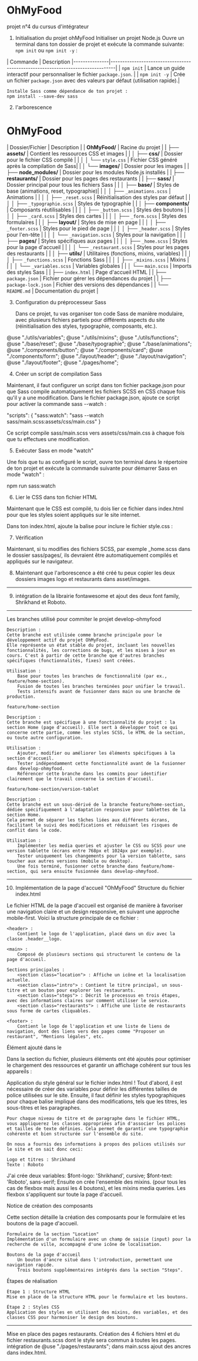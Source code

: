 # OhMyFood
projet n°4 du cursus d'intégrateur

1. Initialisation du projet ohMyFood
    Initialiser un projet Node.js
    Ouvre un terminal dans ton dossier de projet et exécute la commande suivante: 
`npm init` ou `npm init -y` :

| Commande      | Description |---------------|--------------------------------------------------------------------------------|
| `npm init`    | Lance un guide interactif pour personnaliser le fichier `package.json`.        |
| `npm init -y` | Crée un fichier `package.json` avec des valeurs par défaut (utilisation rapide).|
   
    Installe Sass comme dépendance de ton projet :
    npm install --save-dev sass
    
2. l'arborescence

# OhMyFood

| Dossier/Fichier             | Description                                    |
| **OhMyFood/**               | Racine du projet                               |
| ├── **assets/**             | Contient les ressources CSS et images          |
| │   ├── **css/**            | Dossier pour le fichier CSS compilé            |
| │   │   └── `style.css`     | Fichier CSS généré après la compilation de Sass|
| │   └── **images/**         | Dossier pour les images                        |
| ├── **node_modules/**       | Dossier pour les modules Node.js installés     |
| ├── **restaurants/**        | Dossier pour les pages des restaurants         |
| ├── **sass/**               | Dossier principal pour tous les fichiers Sass  |
| │   ├── **base/**           | Styles de base (animations, reset, typographie)|
| │   │   ├── `_animations.scss` | Animations                                   |
| │   │   ├── `_reset.scss`  | Réinitialisation des styles par défaut         |
| │   │   ├── `_typographie.scss` | Styles de typographie                      |
| │   ├── **components/**     | Composants réutilisables                       |
| │   │   ├── `_button.scss`  | Styles des boutons                             |
| │   │   ├── `_card.scss`    | Styles des cartes                              |
| │   │   ├── `_form.scss`    | Styles des formulaires                         |
| │   ├── **layout/**         | Styles de mise en page                         |
| │   │   ├── `_footer.scss`  | Styles pour le pied de page                    |
| │   │   ├── `_header.scss`  | Styles pour l'en-tête                          |
| │   │   └── `_navigation.scss` | Styles pour la navigation                    |
| │   ├── **pages/**          | Styles spécifiques aux pages                   |
| │   │   ├── `_home.scss`    | Styles pour la page d'accueil                  |
| │   │   └── `_restaurant.scss` | Styles pour les pages des restaurants       |
| │   ├── **utils/**          | Utilitaires (fonctions, mixins, variables)      |
| │   │   ├── `_functions.scss` | Fonctions Sass                               |
| │   │   ├── `_mixins.scss`  | Mixins                                         |
| │   │   └── `_variables.scss` | Variables globales                           |
| │   └── `main.scss`         | Imports des styles Sass                        |
| ├── `index.html`            | Page d'accueil HTML                            |
| ├── `package.json`          | Fichier pour gérer les dépendances du projet   |
| ├── `package-lock.json`     | Fichier des versions des dépendances           |
| └── `README.md`             | Documentation du projet                        |


3. Configuration du préprocesseur Sass

    Dans ce projet, tu vas organiser ton code Sass de manière modulaire, avec
plusieurs fichiers partiels pour différents aspects du site (réinitialisation 
des styles, typographie, composants, etc.).

@use "./utils/variables";
@use "./utils/mixins";
@use "./utils/functions";
@use "./base/reset";
@use "./base/typographie";
@use "./base/animations";
@use "./components/button";
@use "./components/card";
@use "./components/form";
@use "./layout/header";
@use "./layout/navigation";
@use "./layout/footer";
@use "./pages/home";

4. Créer un script de compilation Sass

Maintenant, il faut configurer un script dans ton fichier package.json pour que Sass compile automatiquement les fichiers SCSS en CSS chaque fois qu'il y a une modification.
Dans le fichier package.json, ajoute ce script pour activer la commande sass --watch :

"scripts": {
  "sass:watch": "sass --watch sass/main.scss:assets/css/main.css"
}

Ce script compile sass/main.scss vers assets/css/main.css à chaque fois que tu effectues une modification.

5. Exécuter Sass en mode "watch"

Une fois que tu as configuré le script, ouvre ton terminal dans le répertoire de ton projet et exécute la commande suivante pour démarrer Sass en mode "watch" :

npm run sass:watch

6. Lier le CSS dans ton fichier HTML

Maintenant que le CSS est compilé, tu dois lier ce fichier dans index.html pour que les styles soient appliqués sur le site internet.

Dans ton index.html, ajoute la balise <link> pour inclure le fichier style.css :
<head>
    <meta charset="UTF-8">
    <meta name="viewport" content="width=device-width, initial-scale=1.0">
    <title>OhMyFood</title>
    <link rel="stylesheet" href="assets/css/style.css">
</head>

7. Vérification

Maintenant, si tu modifies des fichiers SCSS, par exemple _home.scss dans le dossier sass/pages/, ils devraient être automatiquement compilés et appliqués sur le navigateur.

8. Maintenant que l'arborescence a été créé tu peux copier les deux dossiers images logo et restaurants dans asset/images.

----------------------------------------------------------------------------- 
9. intégration de la librairie fontawesome et ajout des deux font family, Shrikhand et Roboto. 
----------------------------------------------------------------------------

Les branches utilisé pour commiter le projet
    develop-ohmyfood

    Description :
    Cette branche est utilisée comme branche principale pour le développement actif du projet OhMyFood.
    Elle représente un état stable du projet, incluant les nouvelles fonctionnalités, les corrections de bugs, et les mises à jour en cours. C'est à partir de cette branche que d'autres branches spécifiques (fonctionnalités, fixes) sont créées.

    Utilisation :
        Base pour toutes les branches de fonctionnalité (par ex., feature/home-section).
        Fusion de toutes les branches terminées pour unifier le travail.
        Tests intensifs avant de fusionner dans main ou une branche de production.

    feature/home-section

    Description :
    Cette branche est spécifique à une fonctionnalité du projet : la section Home (page d'accueil). Elle sert à développer tout ce qui concerne cette partie, comme les styles SCSS, le HTML de la section, ou toute autre configuration.

    Utilisation :
        Ajouter, modifier ou améliorer les éléments spécifiques à la section d'accueil.
        Tester indépendamment cette fonctionnalité avant de la fusionner dans develop-ohmyfood.
        Référencer cette branche dans les commits pour identifier clairement que le travail concerne la section d'accueil.

    feature/home-section/version-tablet

    Description :
    Cette branche est un sous-dérivé de la branche feature/home-section, dédiée spécifiquement à l'adaptation responsive pour tablettes de la section Home.
    Cela permet de séparer les tâches liées aux différents écrans, facilitant le suivi des modifications et réduisant les risques de conflit dans le code.

    Utilisation :
        Implémenter les media queries et ajuster le CSS ou SCSS pour une version tablette (écrans entre 768px et 1024px par exemple).
        Tester uniquement les changements pour la version tablette, sans toucher aux autres versions (mobile ou desktop).
        Une fois terminé, fusionner cette branche dans feature/home-section, qui sera ensuite fusionnée dans develop-ohmyfood.


----------------------------------------------------------------------------
10. Implémentation de la page d'accueil "OhMyFood"
Structure du fichier index.html

Le fichier HTML de la page d'accueil est organisé de manière à favoriser une navigation claire et un design responsive, en suivant une approche mobile-first. Voici la structure principale de ce fichier :

    <header> :
        Contient le logo de l'application, placé dans un div avec la classe .header__logo.

    <main> :
        Composé de plusieurs sections qui structurent le contenu de la page d'accueil.

    Sections principales :
        <section class="location"> : Affiche un icône et la localisation actuelle.
        <section class="intro"> : Contient le titre principal, un sous-titre et un bouton pour explorer les restaurants.
        <section class="steps"> : Décrit le processus en trois étapes, avec des informations claires sur comment utiliser le service.
        <section class="restaurants"> : Affiche une liste de restaurants sous forme de cartes cliquables.

    <footer> :
        Contient le logo de l'application et une liste de liens de navigation, dont des liens vers des pages comme "Proposer un restaurant", "Mentions légales", etc.

Élément ajouté dans le <head>

Dans la section <head> du fichier, plusieurs éléments ont été ajoutés pour optimiser le chargement des ressources et garantir un affichage cohérent sur tous les appareils : 
<!-- Préconnexion pour optimiser le chargement des polices Google -->
<link rel="preconnect" href="https://fonts.googleapis.com">
<link rel="preconnect" href="https://fonts.gstatic.com" crossorigin>

<!-- Polices Google : Shrikhand et Roboto -->
<link
    href="https://fonts.googleapis.com/css2?family=Shrikhand&family=Roboto:ital,wght@0,300;0,400;0,500;0,700;1,300;1,400;1,500;1,700&display=swap"
    rel="stylesheet">

<!-- Font Awesome pour les icônes -->
<link rel="stylesheet" href="https://cdnjs.cloudflare.com/ajax/libs/font-awesome/6.2.1/css/all.min.css"
    integrity="sha512-MV7K8+y+gLIBoVD59lQIYicR65iaqukzvf/nwasF0nqhPay5w/9lJmVM2hMDcnK1OnMGCdVK+iQrJ7lzPJQd1w=="
    crossorigin="anonymous" referrerpolicy="no-referrer">

<!-- Lien vers le fichier CSS compilé -->
<link rel="stylesheet" href="assets/css/main.css">

Application du style général sur le fichier index.html !
    Tout d'abord, il est nécessaire de créer des variables pour définir les différentes tailles de police utilisées sur le site. Ensuite, il faut définir les styles typographiques pour chaque balise impliqué dans des modifications, tels que les titres, les sous-titres et les paragraphes.

    Pour chaque niveau de titre et de paragraphe dans le fichier HTML, vous appliquerez les classes appropriées afin d'associer les polices et tailles de texte définies. Cela permet de garantir une typographie cohérente et bien structurée sur l'ensemble du site.  
    
    On nous a fournis des informations à propos des polices utilisés sur le site et on sait donc ceci: 

    Logo et titres : Shrikhand
    Texte : Roboto
    
J'ai crée deux variables:
    $font-logo: 'Shrikhand', cursive;
    $font-text: 'Roboto', sans-serif;
Ensuite on crée l'ensemble des mixins. (pour tous les cas de flexbox mais aussi les 4 boutons), et les mixins media queries.
 Les flexbox s'appliquent sur toute la page d'accueil.

 Notice de création des composants

Cette section détaille la création des composants pour le formulaire et les boutons de la page d'accueil.

    Formulaire de la section "Location"
    Implémentation d'un formulaire avec un champ de saisie (input) pour la recherche de ville, accompagné d'une icône de localisation.

    Boutons de la page d'accueil
        Un bouton d'ancre situé dans l'introduction, permettant une navigation rapide.
        Trois boutons supplémentaires intégrés dans la section "Steps".

Étapes de réalisation

    Étape 1 : Structure HTML
    Mise en place de la structure HTML pour le formulaire et les boutons.

    Étape 2 : Styles CSS
    Application des styles en utilisant des mixins, des variables, et des classes CSS pour harmoniser le design des boutons.

------------------------------------------------------------------------------------
Mise en place des pages restaurants.
Création des 4 fichiers html et du fichier restaurants.scss dont le style sera commun à toutes les pages.
intégration de @use "./pages/restaurants"; dans main.scss
ajout des ancres dans index.html.
